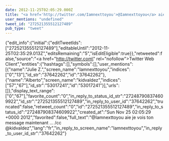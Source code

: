 ```yaml
---
date: 2012-11-25T02:05:29.000Z
title: "<a href='http://twitter.com/Iamnexttoyou'>@Iamnexttoyou</a> aie je vois ton message maintenant ... /cc <a href='http://twitter.com/kidvaldez'>@kidvaldez</a>″"
user_mentions: "undefined"
tweet_id: "272521355512127489"
pub_type: "tweet"
---
```

{"edit_info":{"initial":{"editTweetIds":["272521355512127489"],"editableUntil":"2012-11-25T02:35:29.013Z","editsRemaining":"5","isEditEligible":true}},"retweeted":false,"source":"<a href=\"http://twitter.com\" rel=\"nofollow\">Twitter Web Client</a>","entities":{"hashtags":[],"symbols":[],"user_mentions":[{"name":"Julie Z.","screen_name":"Iamnexttoyou","indices":["0","13"],"id_str":"37642262","id":"37642262"},{"name":"Alberto","screen_name":"kidvaldez","indices":["57","67"],"id_str":"53017241","id":"53017241"}],"urls":[]},"display_text_range":["0","67"],"favorite_count":"0","in_reply_to_status_id_str":"272487908374609922","id_str":"272521355512127489","in_reply_to_user_id":"37642262","truncated":false,"retweet_count":"0","id":"272521355512127489","in_reply_to_status_id":"272487908374609922","created_at":"Sun Nov 25 02:05:29 +0000 2012","favorited":false,"full_text":"@Iamnexttoyou aie je vois ton message maintenant ... /cc @kidvaldez","lang":"fr","in_reply_to_screen_name":"Iamnexttoyou","in_reply_to_user_id_str":"37642262"}
